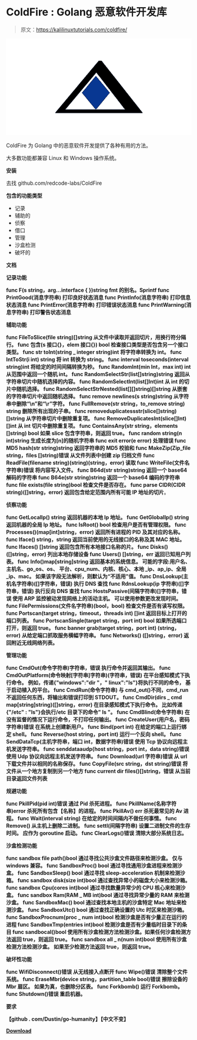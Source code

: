 # ColdFire : Golang 恶意软件开发库

> 原文：<https://kalilinuxtutorials.com/coldfire/>

[![ColdFire : Golang Malware Development Library](img/a44f8fabe3e5f50cc168322a402785b2.png "ColdFire : Golang Malware Development Library")](https://1.bp.blogspot.com/-LSUlV2Elc2Q/YMmZJwhnPQI/AAAAAAAAJhM/NEMEmu9xo5Mgat8VedezieJwvYQe3vPzwCLcBGAsYHQ/s728/1%2B%25281%2529.png)

ColdFire 为 Golang 中的恶意软件开发提供了各种有用的方法。

大多数功能都兼容 Linux 和 Windows 操作系统。

**安装**

去找 github.com/redcode-labs/ColdFire

**包含的功能类型**

*   记录
*   辅助的
*   侦察
*   借口
*   管理
*   沙盒检测
*   破坏的

**文档**

**记录功能**

**func F(s string，arg…interface { })string
fmt 的别名。Sprintf
func PrintGood(消息字符串)
打印良好状态消息
func PrintInfo(消息字符串)
打印信息状态消息
func PrintError(消息字符串)
打印错误状态消息
func PrintWarning(消息字符串)
打印警告状态消息**

**辅助功能**

**func FileToSlice(file string)[]string
从文件中读取并返回切片，用换行符分隔行。
func 包含(s 接口{}，elem 接口{}) bool
检查接口类型是否包含另一个接口类型。
func str toInt(string _ integer string)int
将字符串转换为 int。
func IntToStr(i int) string
将 int 转换为 string。
func interval toseconds(interval string)int
将给定的时间间隔转换为秒。
func RandomInt(min Int，max int) int
从范围中返回一个随机 int。
func RandomSelectStr(list[]string)string
返回从字符串切片中随机选择的内容。
func RandomSelectInt(list[]Int)int
从 int 的切片中随机选择。
func RandomSelectStrNested(list[][]string)[]string
从嵌套的字符串切片中返回随机选择。
func remove newlines(s string)string
从字符串中删除“\n”和“\r”字符。
func FullRemove(str string，to_remove string) string
删除所有出现的子串。
func removeduplicatessstr(slice[]string)[]string
从字符串切片中删除重复项。
func RemoveDuplicatesInt(slice[]Int)[]int
从 int 切片中删除重复项。
func ContainsAny(str string，elements []string) bool
如果 slice 包含字符串，则返回 true。
func random string(n int)string
生成长度为[n]的随机字符串
func exit error(e error)
处理错误
func MD5 hash(str string)string
返回字符串的 MD5 校验和
func MakeZip(Zip_file string，files []string)错误
从文件列表中创建 zip 归档文件
func ReadFile(filename string)(string)(string，error)
读取
func WriteFile(文件名字符串)错误
将内容写入文件。
func B64d(str string)string
返回一个 base64 解码的字符串
func B64e(str string)string
返回一个 base64 编码的字符串
func file exists(file string)bool
检查文件是否存在。
func parse CIDR(CIDR string)([]string，error)
返回包含给定范围内所有可能 IP 地址的切片**。

**侦察功能**

**func GetLocalIp() string
返回机器的本地 Ip 地址。
func GetGlobalIp() string
返回机器的全局 Ip 地址。
func IsRoot() bool
检查用户是否有管理权限。
func Processes()(map[int]string，error)
返回所有进程的 PID 及其对应的名称。
func Iface() string，string
返回当前使用的无线接口的名称及其 MAC 地址。
func Ifaces() []string
返回包含所有本地接口名称的片。
func Disks() ([]string，error)
列出本地存储设备
func Users() []string，err
返回已知用户列表。
func Info()map[string]string
返回基本的系统信息。
可能的字段:用户名、主机名、go_os、os、
平台、cpu_num、内核、核心、本地 _ip、ap_ip、全局 _ip、mac。
如果该字段无法解析，则默认为“不适用”值。
func DnsLookup(主机名字符串)([]字符串，错误)
执行 DNS 查找
func RdnsLookup(ip 字符串)([]字符串，错误)
执行反向 DNS 查找
func HostsPassive(间隔字符串)[]字符串，错误
使用 ARP 监控被动发现网络上的活动主机。
可以使用参数更改发现时间。
func FilePermissions(文件名字符串)(bool，bool)
检查文件是否有读写权限。
func Portscan(target string，timeout，threads int) []int
返回目标上打开的端口列表。
func PortscanSingle(target string，port int) bool
如果所选端口打开，则返回 true。
func banner grab(target string，port int) (string，error)
从给定端口抓取服务横幅字符串。
func Networks() ([]string，error)
返回附近无线网络列表。**

**管理功能**

**func CmdOut(命令字符串)字符串，错误
执行命令并返回其输出。
func CmdOutPlatform(命令映射[字符串]字符串)(字符串，错误)
在平台感知模式下执行命令。
例如，传递{"windows":"dir "，" linux":"ls"}将执行不同的命令，
基于启动植入的平台。
func CmdRun(命令字符串)
与 cmd_out()不同，cmd_run 不返回任何东西，将输出和错误打印到 STDOUT。
func CmdDir(dirs _ cmd map[string]string)([]string，error)
在目录感知模式下执行命令。
比如传递{"/etc" : "ls"}会执行/etc 目录下的命令" ls "。
func CmdBlind(命令字符串)
在没有监督的情况下运行命令，不打印任何输出。
func CreateUser(用户名，密码字符串)错误
在系统上创建新用户。
func Bind(port int)
在给定的端口上运行绑定 shell。
func Reverse(host string，port int)
运行一个反向 shell。
func SendDataTcp(主机字符串，端口 int，数据字符串)错误
使用 Tcp 协议向远程主机发送字符串。
func senddataaudp(host string，port int，data string)错误
使用 Udp 协议向远程主机发送字符串。
func Download(url 字符串)错误
从 url 下载文件并以相同的名称保存。
func CopyFile(src string，dst string)错误
将文件从一个地方复制到另一个地方
func current dir files()[]string，错误
从当前目录返回文件列表**

**规避功能**

**func PkillPid(pid int)错误
通过 Pid 杀死进程。
func PkillName(名称字符串)error
杀死所有包含【名称】的进程。
func PkillAv() err
杀死最常见的 Av 进程。
func Wait(interval string)
在给定的时间间隔内不做任何事情。
func Remove()
从主机上删除二进制。
func settl(间隔字符串)
设置二进制文件的生存时间。
应作为 goroutine 启动。
func ClearLogs()错误
清除大部分系统日志。**

**沙盒检测功能**

**func sandbox file path()bool
通过寻找公共沙盒文件路径来检测沙盒。
仅与 windows 兼容。
func SandboxProc() bool
通过寻找通用沙盒进程来检测沙盒。
func SandboxSleep() bool
通过寻找 sleep-acceleration 机制来检测沙箱。
func sandbox disk(size int)bool
通过查找异常小的磁盘大小来检测沙箱。
func sandbox Cpu(cores int)bool
通过寻找数量异常少的 CPU 核心来检测沙盒。
func sandbox Ram(RAM _ MB int)bool
通过寻找异常少量的 RAM 来检测沙盒。
func SandboxMac() bool
通过查找本地主机的沙盒特定 Mac 地址来检测沙盒。
func SandboxUtc() bool
通过查找正确设置的 Utc 时区来检测沙箱。
func SandboxProcnum(proc _ num int)bool
检测沙盒是否有少量正在运行的进程
func SandboxTmp(entries int)bool
检测沙盒是否有少量临时目录下的条目
func sandbocal()bool
使用所有沙盒检测方法检测沙盒。如果任何沙盒检测方法返回 true，则返回 true。
func sandbox all _ n(num int)bool
使用所有沙盒检测方法检测沙盒。
如果至少检测方法返回 true，则返回 true。**

**破坏性功能**

**func WifiDisconnect()错误
从无线接入点断开
func Wipe()错误
清除整个文件系统。
func EraseMbr(device string，partition_table bool)错误
擦除设备的 Mbr 扇区。
如果为真，也删除分区表。
func Forkbomb()
运行 Forkbomb。
func Shutdown()错误
重启机器。**

**要求**

 **【github . com/Dustin/go-humanity】【中文不变】**

[**Download**](https://github.com/redcode-labs/Coldfire#disruptive-functions)